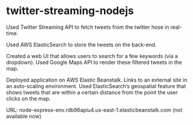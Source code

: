 twitter-streaming-nodejs
========================
Used Twitter Streaming API to fetch tweets from the twitter hose in real-time. 

Used AWS ElasticSearch to store the tweets on the back-end.

Created a web UI that allows users to search for a few keywords (via a dropdown). Used Google Maps API to render these filtered tweets in the map.

Deployed application on AWS Elastic Beanstalk. Links to an external site in an auto-scaling environment.
Used ElasticSearch’s geospatial feature that shows tweets that are within a certain distance from the point the user clicks on the map. 

URL: node-express-env.rdb96apiu4.us-east-1.elasticbeanstalk.com (not available now)
